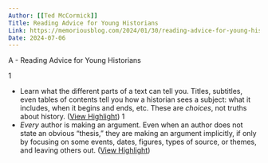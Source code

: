 ```yaml
---
Author: [[Ted McCormick]]
Title: Reading Advice for Young Historians
Link: https://memoriousblog.com/2024/01/30/reading-advice-for-young-historians/
Date: 2024-07-06
---
```

A - Reading Advice for Young Historians

1
- Learn what the different parts of a text can tell you. Titles, subtitles, even tables of contents tell you how a historian sees a subject: what it includes, when it begins and ends, etc. These are *choices*, not truths about history. ([View Highlight](https://read.readwise.io/read/01hnjv89j0bakrm15b2jtj1916))
1
- *Every* author is making an argument. Even when an author does not state an obvious “thesis,” they are making an argument implicitly, if only by focusing on some events, dates, figures, types of source, or themes, and leaving others out. ([View Highlight](https://read.readwise.io/read/01hnjv8xfxynzq63k460xge2zw))
